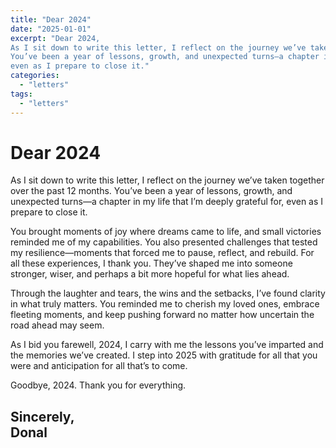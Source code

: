 ```yaml
---
title: "Dear 2024"
date: "2025-01-01"
excerpt: "Dear 2024,  
As I sit down to write this letter, I reflect on the journey we’ve taken together over the past 12 months.  
You’ve been a year of lessons, growth, and unexpected turns—a chapter in my life that I’m grateful for,  
even as I prepare to close it."
categories: 
  - "letters"
tags: 
  - "letters"
---
```


# Dear 2024

As I sit down to write this letter, I reflect on the journey we’ve taken together over the past 12 months. You’ve been a year of lessons, growth, and unexpected turns—a chapter in my life that I’m deeply grateful for, even as I prepare to close it.  

You brought moments of joy where dreams came to life, and small victories reminded me of my capabilities. You also presented challenges that tested my resilience—moments that forced me to pause, reflect, and rebuild. For all these experiences, I thank you. They’ve shaped me into someone stronger, wiser, and perhaps a bit more hopeful for what lies ahead.  

Through the laughter and tears, the wins and the setbacks, I’ve found clarity in what truly matters. You reminded me to cherish my loved ones, embrace fleeting moments, and keep pushing forward no matter how uncertain the road ahead may seem.  

As I bid you farewell, 2024, I carry with me the lessons you’ve imparted and the memories we’ve created. I step into 2025 with gratitude for all that you were and anticipation for all that’s to come.  

Goodbye, 2024. Thank you for everything.  

**Sincerely,**  
Donal
---